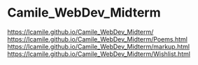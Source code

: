 # Camile_WebDev_Midterm
https://lcamile.github.io/Camile_WebDev_Midterm/
https://lcamile.github.io/Camile_WebDev_Midterm/Poems.html
https://lcamile.github.io/Camile_WebDev_Midterm/markup.html
https://lcamile.github.io/Camile_WebDev_Midterm/Wishlist.html
